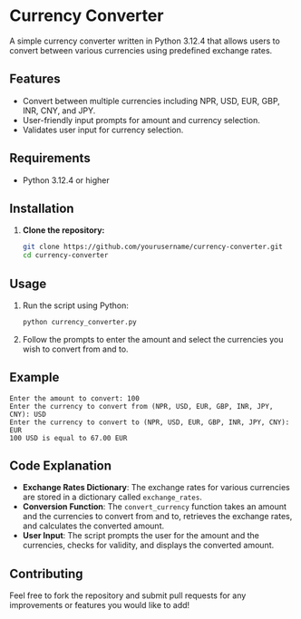 # Currency Converter

A simple currency converter written in Python 3.12.4 that allows users to convert between various currencies using predefined exchange rates.

## Features

- Convert between multiple currencies including NPR, USD, EUR, GBP, INR, CNY, and JPY.
- User-friendly input prompts for amount and currency selection.
- Validates user input for currency selection.

## Requirements

- Python 3.12.4 or higher

## Installation

1. **Clone the repository:**

   ```bash
   git clone https://github.com/yourusername/currency-converter.git
   cd currency-converter
   ```

## Usage

1. Run the script using Python:

   ```bash
   python currency_converter.py
   ```

2. Follow the prompts to enter the amount and select the currencies you wish to convert from and to.

## Example

```
Enter the amount to convert: 100
Enter the currency to convert from (NPR, USD, EUR, GBP, INR, JPY, CNY): USD
Enter the currency to convert to (NPR, USD, EUR, GBP, INR, JPY, CNY): EUR
100 USD is equal to 67.00 EUR
```

## Code Explanation

- **Exchange Rates Dictionary**: The exchange rates for various currencies are stored in a dictionary called `exchange_rates`.
- **Conversion Function**: The `convert_currency` function takes an amount and the currencies to convert from and to, retrieves the exchange rates, and calculates the converted amount.
- **User Input**: The script prompts the user for the amount and the currencies, checks for validity, and displays the converted amount.

## Contributing  
Feel free to fork the repository and submit pull requests for any improvements or features you would like to add!
